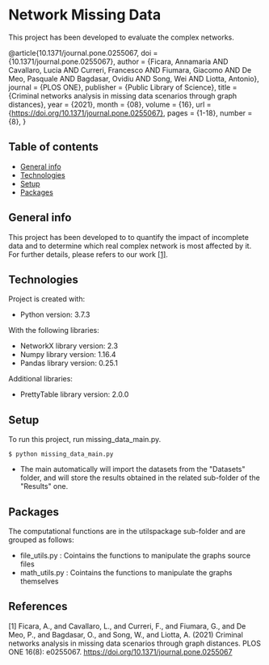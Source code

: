 # Network Missing Data

This project has been developed to evaluate the  complex networks.

@article{10.1371/journal.pone.0255067,
    doi = {10.1371/journal.pone.0255067},
    author = {Ficara, Annamaria AND Cavallaro, Lucia AND Curreri, Francesco AND Fiumara, Giacomo AND De Meo, Pasquale AND Bagdasar, Ovidiu AND Song, Wei AND Liotta, Antonio},
    journal = {PLOS ONE},
    publisher = {Public Library of Science},
    title = {Criminal networks analysis in missing data scenarios through graph distances},
    year = {2021},
    month = {08},
    volume = {16},
    url = {https://doi.org/10.1371/journal.pone.0255067},
    pages = {1-18},
    number = {8},
}


## Table of contents
* [General info](#general-info)
* [Technologies](#technologies)
* [Setup](#setup)
* [Packages](#packages)

## General info
This project has been developed to to quantify the impact of incomplete data and to determine which real complex network is most affected by it. For further details, please refers to our work [[1]](#1).
	
## Technologies
Project is created with:
* Python version: 3.7.3

With the following libraries:
* NetworkX library version: 2.3
* Numpy library version: 1.16.4
* Pandas library version: 0.25.1

Additional libraries:
* PrettyTable library version: 2.0.0
	
## Setup
To run this project, run missing_data_main.py. 
```
$ python missing_data_main.py
```

* The main automatically will import the datasets from the "Datasets" folder, and will store the results obtained in the related sub-folder of the "Results" one.

## Packages
The computational functions are in the utilspackage sub-folder and are grouped as follows:
* file_utils.py : Cointains the functions to manipulate the graphs source files
* math_utils.py : Cointains the functions to manipulate the graphs themselves

## References

<a id="1">[1]</a> 
Ficara, A., and Cavallaro, L., and Curreri, F., and Fiumara, G., and De Meo, P., and Bagdasar, O., and Song, W., and Liotta, A. (2021) 
Criminal networks analysis in missing data scenarios through graph distances.
PLOS ONE 16(8): e0255067. https://doi.org/10.1371/journal.pone.0255067 
